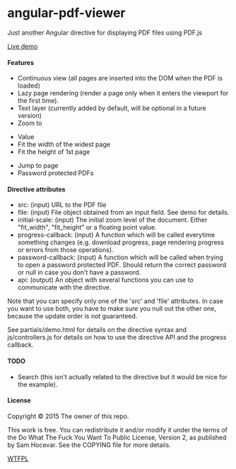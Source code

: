 # angular-pdf-viewer
Just another Angular directive for displaying PDF files using PDF.js

[Live demo](http://jdryg.github.io/angular-pdf-viewer)

#### Features
- Continuous view (all pages are inserted into the DOM when the PDF is loaded)
- Lazy page rendering (render a page only when it enters the viewport for the first time).
- Text layer (currently added by default, will be optional in a future version)
- Zoom to
 * Value
 * Fit the width of the widest page
 * Fit the height of 1st page
- Jump to page
- Password protected PDFs

#### Directive attributes
- src: (input) URL to the PDF file
- file: (input) File object obtained from an input field. See demo for details.
- initial-scale: (input) The initial zoom level of the document. Either "fit_width", "fit_height" or a floating point value.
- progress-callback: (input) A function which will be called everytime something changes (e.g. download progress, page rendering progress or errors from those operations).
- password-callback: (input) A function which will be called when trying to open a password protected PDF. Should return the correct password or null in case you don't have a password. 
- api: (output) An object with several functions you can use to communicate with the directive.

Note that you can specify only one of the 'src' and 'file' attributes. In case you want to use both, you have to make sure you null out the other one, because the update order is not guaranteed.

See partials/demo.html for details on the directive syntax and js/controllers.js for details on how to use the directive API and the progress callback.

#### TODO
- Search (this isn't actually related to the directive but it would be nice for the example).

#### License
Copyright © 2015 The owner of this repo.

This work is free. You can redistribute it and/or modify it under the terms of the Do What The Fuck You Want To Public License, Version 2, as published by Sam Hocevar. See the COPYING file for more details.

[WTFPL](http://www.wtfpl.net/)

